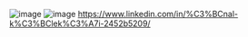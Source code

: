 ![image](https://user-images.githubusercontent.com/76978205/119538867-d2d1ca00-bd8b-11eb-901c-0d5242eab0dd.png)
![image](https://user-images.githubusercontent.com/76978205/119539685-c5690f80-bd8c-11eb-8713-bd165ff28ca7.png)
https://www.linkedin.com/in/%C3%BCnal-k%C3%BClek%C3%A7i-2452b5209/
